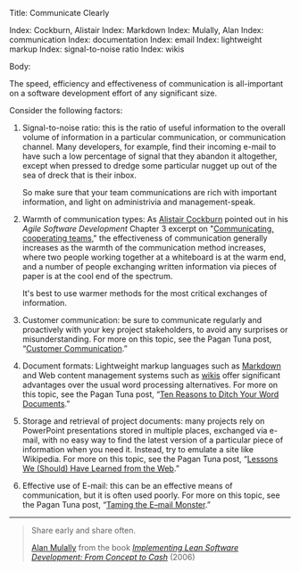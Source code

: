 Title: Communicate Clearly

Index: Cockburn, Alistair
Index: Markdown
Index: Mulally, Alan
Index: communication
Index: documentation
Index: email
Index: lightweight markup
Index: signal-to-noise ratio
Index: wikis

Body:

The speed, efficiency and effectiveness of communication is all-important on a software development effort of any significant size.

Consider the following factors:

1. Signal-to-noise ratio: this is the ratio of useful information to the overall volume of information in a particular communication, or communication channel. Many developers, for example, find their incoming e-mail to have such a low percentage of signal that they abandon it altogether, except when pressed to dredge some particular nugget up out of the sea of dreck that is their inbox.

	So make sure that your team communications are rich with important information, and light on administrivia and management-speak.

2. Warmth of communication types: As <a href="https://en.wikipedia.org/wiki/Alistair_Cockburn" target="ref">Alistair Cockburn</a> pointed out in his <cite>Agile Software Development</cite> Chapter 3 excerpt on "[Communicating, cooperating teams][cockburn-2001]," the effectiveness of communication generally increases as the warmth of the communication method increases, where two people working together at a whiteboard is at the warm end, and a number of people exchanging written information via pieces of paper is at the cool end of the spectrum.

	It's best to use warmer methods for the most critical exchanges of information.

3. Customer communication: be sure to communicate regularly and proactively with your key project stakeholders, to avoid any surprises or misunderstanding. For more on this topic, see the Pagan Tuna post, &ldquo;<a href="http://www.pagantuna.com/posts/customer-communication.html" target="ref">Customer Communication</a>.&rdquo;

4. Document formats: Lightweight markup languages such as <a href="https://daringfireball.net/projects/markdown/" target="ref">Markdown</a> and Web content management systems such as <a href="https://en.wikipedia.org/wiki/Wiki" target="ref">wikis</a> offer significant advantages over the usual word processing alternatives. For more on this topic, see the Pagan Tuna post, &ldquo;<a href="http://www.pagantuna.com/posts/ten-reasons-to-ditch-your-word-documents.html" target="ref">Ten Reasons to Ditch Your Word Documents</a>.&rdquo;

5. Storage and retrieval of project documents: many projects rely on PowerPoint presentations stored in multiple places, exchanged via e-mail, with no easy way to find the latest version of a particular piece of information when you need it. Instead, try to emulate a site like Wikipedia. For more on this topic, see the Pagan Tuna post, &ldquo;<a href="http://www.pagantuna.com/posts/lessons-we-should-have-learned-from-the-web.html" target="ref">Lessons We (Should) Have Learned from the Web</a>.&rdquo;

6. Effective use of E-mail: this can be an effective means of communication, but it is often used poorly. For more on this topic, see the Pagan Tuna post, &ldquo;<a href="http://www.pagantuna.com/posts/taming-the-e-mail-monster.html" target="ref">Taming the E–mail Monster</a>.&rdquo;

----

<blockquote>
<p>Share early and share often.</p>
<footer><a href="http://en.wikipedia.org/wiki/Alan_Mulally" target="ref">Alan Mulally</a> from the book <cite><a href="bibliography.html#poppendieck-2006">Implementing Lean Software Development: From Concept to Cash</a></cite> (2006)</footer>
</blockquote>

[cockburn-2001]: bibliography#cockburn-2001




